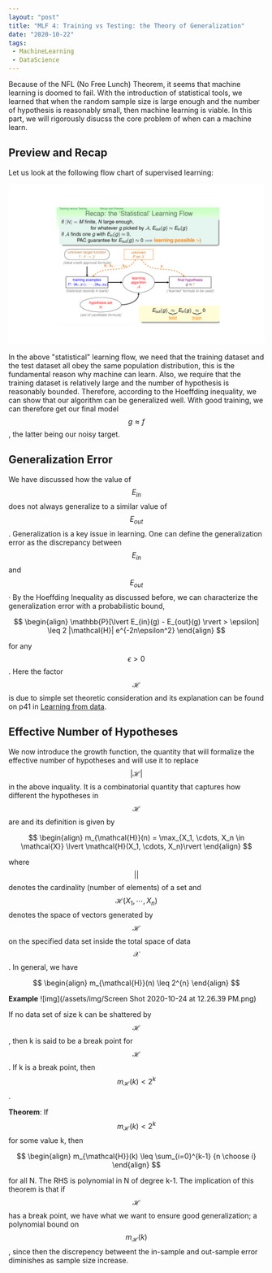 ```yaml
---
layout: "post"
title: "MLF 4: Training vs Testing: the Theory of Generalization"
date: "2020-10-22"
tags:
 - MachineLearning
 - DataScience
---
```


Because of the NFL (No Free Lunch) Theorem, it seems that machine learning is doomed to fail. With the introduction of statistical tools, we learned that when the random sample size is large enough and the number of hypothesis is reasonably small, then machine learning is viable. In this part, we will rigorously disucss the core problem of when can a machine learn.

## Preview and Recap

Let us look at the following flow chart of supervised learning:

![flow](/assets/img/learning_flow.png) 

In the above "statistical" learning flow, we need that the training dataset and the test dataset all obey the same population distribution, this is the fundamental reason why machine can learn. Also, we require that the training dataset is relatively large and the number of hypothesis is reasonably bounded. Therefore, according to the Hoeffding inequality, we can show that our algorithm can be generalized well. With good training, we can therefore get our final model $$ g \approx f$$,  the latter being our noisy target.


## Generalization Error
We have discussed how the value of $$E_{in}$$ does not always generalize to a similar value of $$E_{out}$$. Generalization is a key
issue in learning. One can define the generalization error as the discrepancy between $$E_{in}$$ and $$E_{out}$$· By the Hoeffding Inequality as discussed before, we can characterize the generalization error with a probabilistic bound,

$$
\begin{align}
\mathbb{P}[\lvert E_{in}(g) - E_{out}(g) \rvert > \epsilon] \leq 2 |\mathcal{H}| e^{-2n\epsilon^2}
\end{align}
$$

for any $$\epsilon > 0$$. Here the factor $$\mathcal{H}$$ is due to simple set theoretic consideration and its explanation can be found on p41 in [Learning from data](https://www.amazon.com/Learning-Data-Yaser-S-Abu-Mostafa/dp/1600490069).

## Effective Number of Hypotheses

We now introduce the growth function, the quantity that will formalize the effective number of hypotheses and will use it to replace $$\lvert \mathcal{H}\rvert$$ in the above inquality. It is a combinatorial quantity that captures how different the hypotheses in $$\mathcal{H}$$ are and its definition is given by

$$
\begin{align}
m_{\mathcal{H}}(n) = \max_{X_1, \cdots, X_n \in \mathcal{X}} \lvert \mathcal{H}(X_1, \cdots, X_n)\rvert
\end{align}
$$

where $$\lvert \rvert$$ denotes the cardinality (number of elements) of a set and $$\mathcal{H}(X_1, \cdots, X_n)$$ denotes the space of vectors generated by $$\mathcal{H}$$ on the specified data set inside the total space of data $$\mathcal{X}$$. In general, we have 

$$
\begin{align}
m_{\mathcal{H}}(n) \leq 2^{n}
\end{align}
$$

**Example**
![img](/assets/img/Screen Shot 2020-10-24 at 12.26.39 PM.png)

If no data set of size k can be shattered by $$\mathcal{H}$$, then k is said
to be a break point for $$\mathcal{H}$$. If k is a break point, then $$m_{\mathcal{H}}(k) < 2^k$$. 

**Theorem**: If $$m_{\mathcal{H}}(k) < 2^k$$ for some value k, then

$$
\begin{align}
m_{\mathcal{H}}(k) \leq \sum_{i=0}^{k-1} {n \choose i}
\end{align}
$$

for all N. The RHS is polynomial in N of degree k-1. The implication of this theorem is that if $$\mathcal{H}$$ has a break point, we have
what we want to ensure good generalization; a polynomial bound on $$m_{\mathcal{H}}(k)$$, since then the discrepency betweent the in-sample and out-sample error diminishes as sample size increase.
